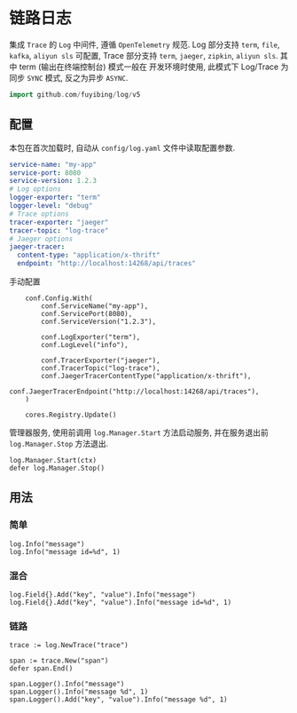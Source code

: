 # 链路日志

集成 `Trace` 的 `Log` 中间件, 遵循 `OpenTelemetry` 规范. Log 部分支持 `term`, `file`, `kafka`, `aliyun sls`
可配置, Trace 部分支持 `term`, `jaeger`, `zipkin`, `aliyun sls`. 其中 term (输出在终端控制台) 模式一般在
开发环境时使用, 此模式下 Log/Trace 为同步 `SYNC` 模式, 反之为异步 `ASYNC`.

```go
import github.com/fuyibing/log/v5
```

## 配置

本包在首次加载时, 自动从 `config/log.yaml` 文件中读取配置参数.

```yaml
service-name: "my-app"
service-port: 8080
service-version: 1.2.3
# Log options
logger-exporter: "term"
logger-level: "debug"
# Trace options
tracer-exporter: "jaeger"
tracer-topic: "log-trace"
# Jaeger options
jaeger-tracer:
  content-type: "application/x-thrift"
  endpoint: "http://localhost:14268/api/traces"
```

手动配置

```text
    conf.Config.With(
		conf.ServiceName("my-app"),
		conf.ServicePort(8080),
		conf.ServiceVersion("1.2.3"),

		conf.LogExporter("term"),
		conf.LogLevel("info"),

		conf.TracerExporter("jaeger"),
		conf.TracerTopic("log-trace"),
		conf.JaegerTracerContentType("application/x-thrift"),
		conf.JaegerTracerEndpoint("http://localhost:14268/api/traces"),
	)

	cores.Registry.Update()
```

管理器服务, 使用前调用 `log.Manager.Start` 方法启动服务, 并在服务退出前 `log.Manager.Stop` 方法退出.

```text
log.Manager.Start(ctx)
defer log.Manager.Stop()
```

## 用法

### 简单

```text
log.Info("message")
log.Info("message id=%d", 1)
```

### 混合

```text
log.Field{}.Add("key", "value").Info("message")
log.Field{}.Add("key", "value").Info("message id=%d", 1)
```

### 链路

```text
trace := log.NewTrace("trace")

span := trace.New("span")
defer span.End()

span.Logger().Info("message")
span.Logger().Info("message %d", 1)
span.Logger().Add("key", "value").Info("message %d", 1)
```
